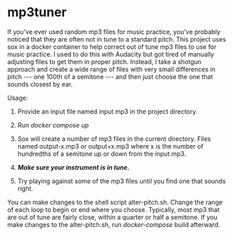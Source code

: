 # mp3tuner

If you've ever used random mp3 files for music practice, you've probably noticed that they are often not in tune to a standard pitch. This project uses sox in a docker container to help correct out of tune mp3 files to use for music practice. I used to do this with Audacity but got tired of manually adjusting files to get them in proper pitch. Instead, I take a shotgun approach and create a wide range of files with very small differences in pitch --- one 100th of a semitone --- and then just choose the one that sounds closest by ear.  

Usage:

1. Provide an input file named input.mp3 in the project directory.

2. Run *docker compose up*

3. Sox will create a number of mp3 files in the current directory. Files named output-x.mp3 or output+x.mp3 where x is the number of hundredths of a semitone up or down from the input.mp3. 

4. ***Make sure your instrument is in tune.***

5.  Try playing against some of the mp3 files until you find one that sounds right.

You can make changes to the shell script alter-pitch.sh. Change the range of each loop to begin or end where you choose. Typically,
most mp3 that are out of tune are fairly close, within a quarter or half a semitone. If you make changes to the alter-pitch.sh, run *docker-compose* build afterward.


